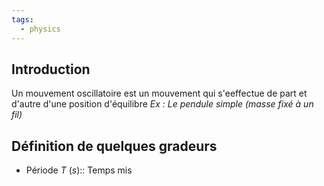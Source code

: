 ```yaml
---
tags:
  - physics
---
```

## Introduction
Un mouvement oscillatoire est un mouvement qui s'eeffectue de part et d'autre d'une position d'équilibre
*Ex : Le pendule simple (masse fixé à un fil)*

## Définition de quelques gradeurs 

- Période $T$ $(s)$:: Temps mis 